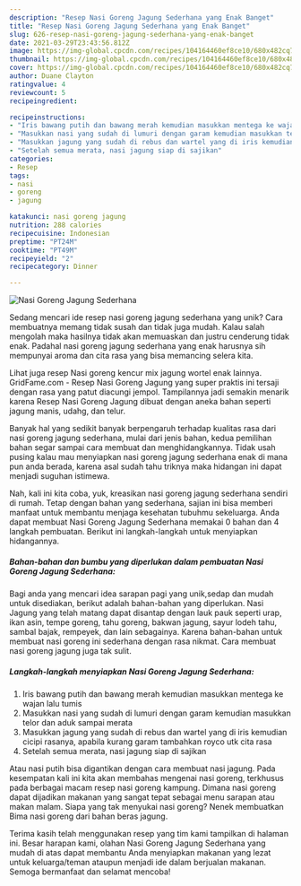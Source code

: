 ```yaml
---
description: "Resep Nasi Goreng Jagung Sederhana yang Enak Banget"
title: "Resep Nasi Goreng Jagung Sederhana yang Enak Banget"
slug: 626-resep-nasi-goreng-jagung-sederhana-yang-enak-banget
date: 2021-03-29T23:43:56.812Z
image: https://img-global.cpcdn.com/recipes/104164460ef8ce10/680x482cq70/nasi-goreng-jagung-sederhana-foto-resep-utama.jpg
thumbnail: https://img-global.cpcdn.com/recipes/104164460ef8ce10/680x482cq70/nasi-goreng-jagung-sederhana-foto-resep-utama.jpg
cover: https://img-global.cpcdn.com/recipes/104164460ef8ce10/680x482cq70/nasi-goreng-jagung-sederhana-foto-resep-utama.jpg
author: Duane Clayton
ratingvalue: 4
reviewcount: 5
recipeingredient:

recipeinstructions:
- "Iris bawang putih dan bawang merah kemudian masukkan mentega ke wajan lalu tumis"
- "Masukkan nasi yang sudah di lumuri dengan garam kemudian masukkan telor dan aduk sampai merata"
- "Masukkan jagung yang sudah di rebus dan wartel yang di iris kemudian cicipi rasanya, apabila kurang garam tambahkan royco utk cita rasa"
- "Setelah semua merata, nasi jagung siap di sajikan"
categories:
- Resep
tags:
- nasi
- goreng
- jagung

katakunci: nasi goreng jagung 
nutrition: 288 calories
recipecuisine: Indonesian
preptime: "PT24M"
cooktime: "PT49M"
recipeyield: "2"
recipecategory: Dinner

---
```



![Nasi Goreng Jagung Sederhana](https://img-global.cpcdn.com/recipes/104164460ef8ce10/680x482cq70/nasi-goreng-jagung-sederhana-foto-resep-utama.jpg)

Sedang mencari ide resep nasi goreng jagung sederhana yang unik? Cara membuatnya memang tidak susah dan tidak juga mudah. Kalau salah mengolah maka hasilnya tidak akan memuaskan dan justru cenderung tidak enak. Padahal nasi goreng jagung sederhana yang enak harusnya sih mempunyai aroma dan cita rasa yang bisa memancing selera kita.

Lihat juga resep Nasi goreng kencur mix jagung wortel enak lainnya. GridFame.com - Resep Nasi Goreng Jagung yang super praktis ini tersaji dengan rasa yang patut diacungi jempol. Tampilannya jadi semakin menarik karena Resep Nasi Goreng Jagung dibuat dengan aneka bahan seperti jagung manis, udahg, dan telur.

Banyak hal yang sedikit banyak berpengaruh terhadap kualitas rasa dari nasi goreng jagung sederhana, mulai dari jenis bahan, kedua pemilihan bahan segar sampai cara membuat dan menghidangkannya. Tidak usah pusing kalau mau menyiapkan nasi goreng jagung sederhana enak di mana pun anda berada, karena asal sudah tahu triknya maka hidangan ini dapat menjadi suguhan istimewa.


Nah, kali ini kita coba, yuk, kreasikan nasi goreng jagung sederhana sendiri di rumah. Tetap dengan bahan yang sederhana, sajian ini bisa memberi manfaat untuk membantu menjaga kesehatan tubuhmu sekeluarga. Anda dapat membuat Nasi Goreng Jagung Sederhana memakai 0 bahan dan 4 langkah pembuatan. Berikut ini langkah-langkah untuk menyiapkan hidangannya.

<!--inarticleads1-->

##### Bahan-bahan dan bumbu yang diperlukan dalam pembuatan Nasi Goreng Jagung Sederhana:



Bagi anda yang mencari idea sarapan pagi yang unik,sedap dan mudah untuk disediakan, berikut adalah bahan-bahan yang diperlukan. Nasi Jagung yang telah matang dapat disantap dengan lauk pauk seperti urap, ikan asin, tempe goreng, tahu goreng, bakwan jagung, sayur lodeh tahu, sambal bajak, rempeyek, dan lain sebagainya. Karena bahan-bahan untuk membuat nasi goreng ini sederhana dengan rasa nikmat. Cara membuat nasi goreng jagung juga tak sulit. 

<!--inarticleads2-->

##### Langkah-langkah menyiapkan Nasi Goreng Jagung Sederhana:

1. Iris bawang putih dan bawang merah kemudian masukkan mentega ke wajan lalu tumis
1. Masukkan nasi yang sudah di lumuri dengan garam kemudian masukkan telor dan aduk sampai merata
1. Masukkan jagung yang sudah di rebus dan wartel yang di iris kemudian cicipi rasanya, apabila kurang garam tambahkan royco utk cita rasa
1. Setelah semua merata, nasi jagung siap di sajikan


Atau nasi putih bisa digantikan dengan cara membuat nasi jagung. Pada kesempatan kali ini kita akan membahas mengenai nasi goreng, terkhusus pada berbagai macam resep nasi goreng kampung. Dimana nasi goreng dapat dijadikan makanan yang sangat tepat sebagai menu sarapan atau makan malam. Siapa yang tak menyukai nasi goreng? Nenek membuatkan Bima nasi goreng dari bahan beras jagung. 

Terima kasih telah menggunakan resep yang tim kami tampilkan di halaman ini. Besar harapan kami, olahan Nasi Goreng Jagung Sederhana yang mudah di atas dapat membantu Anda menyiapkan makanan yang lezat untuk keluarga/teman ataupun menjadi ide dalam berjualan makanan. Semoga bermanfaat dan selamat mencoba!
